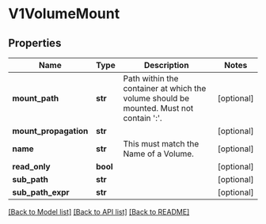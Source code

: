 # V1VolumeMount

## Properties
Name | Type | Description | Notes
------------ | ------------- | ------------- | -------------
**mount_path** | **str** | Path within the container at which the volume should be mounted.  Must not contain &#39;:&#39;. | [optional] 
**mount_propagation** | **str** |  | [optional] 
**name** | **str** | This must match the Name of a Volume. | [optional] 
**read_only** | **bool** |  | [optional] 
**sub_path** | **str** |  | [optional] 
**sub_path_expr** | **str** |  | [optional] 

[[Back to Model list]](../README.md#documentation-for-models) [[Back to API list]](../README.md#documentation-for-api-endpoints) [[Back to README]](../README.md)


